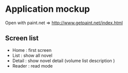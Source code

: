 # Application mockup
Open with paint.net => http://www.getpaint.net/index.html


## Screen list

* Home : first screen
* List : show all novel
* Detail : show novel detail (volume list description )
* Reader : read mode
